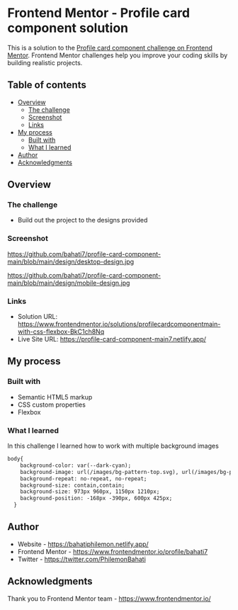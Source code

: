 # Frontend Mentor - Profile card component solution

This is a solution to the [Profile card component challenge on Frontend Mentor](https://www.frontendmentor.io/challenges/profile-card-component-cfArpWshJ). Frontend Mentor challenges help you improve your coding skills by building realistic projects. 

## Table of contents

- [Overview](#overview)
  - [The challenge](#the-challenge)
  - [Screenshot](#screenshot)
  - [Links](#links)
- [My process](#my-process)
  - [Built with](#built-with)
  - [What I learned](#what-i-learned)
- [Author](#author)
- [Acknowledgments](#acknowledgments)


## Overview

### The challenge

- Build out the project to the designs provided

### Screenshot

https://github.com/bahati7/profile-card-component-main/blob/main/design/desktop-design.jpg

https://github.com/bahati7/profile-card-component-main/blob/main/design/mobile-design.jpg



### Links

- Solution URL: https://www.frontendmentor.io/solutions/profilecardcomponentmain-with-css-flexbox-BkC1ch8Nq
- Live Site URL: https://profile-card-component-main7.netlify.app/

## My process

### Built with

- Semantic HTML5 markup
- CSS custom properties
- Flexbox


### What I learned

In this challenge I learned how to work with multiple background images

```html
body{
    background-color: var(--dark-cyan);
    background-image: url(/images/bg-pattern-top.svg), url(/images/bg-pattern-bottom.svg);
    background-repeat: no-repeat, no-repeat;
    background-size: contain,contain;
    background-size: 973px 960px, 1150px 1210px;
    background-position: -168px -390px, 600px 425px;
  }
```



## Author

- Website - https://bahatiphilemon.netlify.app/
- Frontend Mentor - https://www.frontendmentor.io/profile/bahati7
- Twitter - https://twitter.com/PhilemonBahati



## Acknowledgments

Thank you to Frontend Mentor team - https://www.frontendmentor.io/